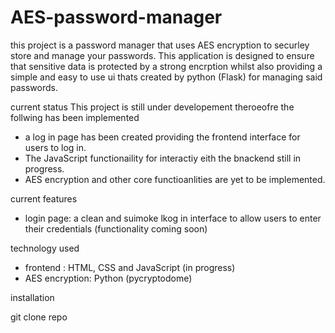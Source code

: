 # AES-password-manager


this project is a password manager that uses AES encryption to securley store and manage your passwords. This application is designed to ensure that sensitive data is protected by a strong encrption whilst also providing a simple and easy to use ui thats created by python (Flask) for managing said passwords.


current status
This project is still under developement theroeofre the follwing has been implemented
- a log in page has been created providing the frontend interface for users to log in.
- The JavaScript functionaility for interactiy eith the bnackend still in progress.
- AES encryption and other core functioanlities are yet to be implemented.


current features
- login page: a clean and suimoke lkog in interface to allow users to enter their credentials (functionality coming soon)

technology used
- frontend : HTML, CSS and JavaScript (in progress)
- AES encryption: Python (pycryptodome)

installation

git clone repo


